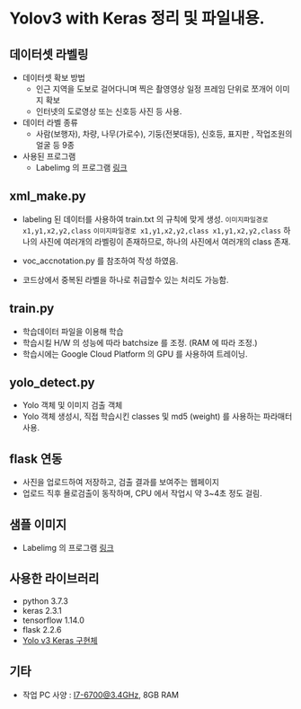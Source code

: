 # Yolov3 with Keras 정리 및 파일내용.


## 데이터셋 라벨링

- 데이터셋 확보 방법
    - 인근 지역을 도보로 걸어다니며 찍은 촬영영상 일정 프레임 단위로 쪼개어 이미지 확보
    - 인터넷의 도로영상 또는 신호등 사진 등 사용.
- 데이터 라벨 종류
    - 사람(보행자), 차량, 나무(가로수), 기둥(전봇대등), 신호등, 표지판 , 작업조원의 얼굴 등 9종
- 사용된 프로그램
    - Labelimg 의 프로그램 [링크](https://github.com/tzutalin/labelImg)

## xml_make.py

- labeling 된 데이터를 사용하여 train.txt 의 규칙에 맞게 생성.
    `이미지파일경로 x1,y1,x2,y2,class`
    `이미지파일경로 x1,y1,x2,y2,class x1,y1,x2,y2,class`
    하나의 사진에 여러개의 라벨링이 존재하므로, 하나의 사진에서 여러개의 class 존재.

- voc_accnotation.py 를 참조하여 작성 하였음.
- 코드상에서 중복된 라벨을 하나로 취급할수 있는 처리도 가능함.

## train.py

- 학습데이터 파일을 이용해 학습
- 학습시킬 H/W 의 성능에 따라 batchsize 를 조정. (RAM 에 따라 조정.)
- 학습시에는 Google Cloud Platform 의 GPU 를 사용하여 트레이닝.


## yolo_detect.py

- Yolo 객체 및 이미지 검출 객체
- Yolo 객체 생성시, 직접 학습시킨 classes 및 md5 (weight) 를 사용하는 파라매터 사용.

## flask 연동

- 사진을 업로드하여 저장하고, 검출 결과를 보여주는 웹페이지
- 업로드 직후 욜로검출이 동작하며, CPU 에서 작업시 약 3~4초 정도 걸림.

## 샘플 이미지
- Labelimg 의 프로그램 [링크](기록/detect.PNG)

## 사용한 라이브러리

- python 3.7.3
- keras 2.3.1
- tensorflow 1.14.0
- flask 2.2.6
- [Yolo v3 Keras 구현체](https://github.com/qqwweee/keras-yolo3)

## 기타 
- 작업 PC 사양 : I7-6700@3.4GHz, 8GB RAM

